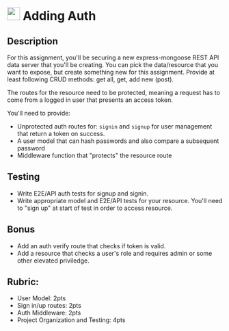 <img src="https://cloud.githubusercontent.com/assets/478864/22186847/68223ce6-e0b1-11e6-8a62-0e3edc96725e.png" width=30> Adding Auth
===

## Description

For this assignment, you'll be securing a new express-mongoose REST API data server that you'll be creating. 
You can pick the data/resource that you want to expose, but create something new for this 
assignment. Provide at least following CRUD methods: get all, get, add new (post).

The routes for the resource need to be protected, meaning a request has to come from a logged in user that presents an access token.

You'll need to provide:

* Unprotected auth routes for: `signin` and `signup` for user management that return a token on success.
* A user model that can hash passwords and also compare a subsequent password
* Middleware function that "protects" the resource route

## Testing

* Write E2E/API auth tests for signup and signin.
* Write appropriate model and E2E/API tests for your resource. You'll need to "sign up" at start of
test in order to access resource.


## Bonus

* Add an auth verify route that checks if token is valid.
* Add a resource that checks a user's role and requires admin or some other elevated priviledge.

## Rubric:

* User Model: 2pts
* Sign in/up routes: 2pts
* Auth Middleware: 2pts
* Project Organization and Testing: 4pts
